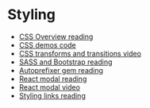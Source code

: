 # Styling

  * [CSS Overview reading][css]
  * [CSS demos code][css-demos]
  * [CSS transforms and transitions video][css-transitions]
  * [SASS and Bootstrap reading][sass-and-bootstrap]
  * [Autoprefixer gem reading][autoprefixer]
  * [React modal reading][react-modal]
  * [React modal video][react-modal-video]
  * [Styling links reading][styling-links]

[css]: ./styling/css.md
[css-demos]: https://github.com/appacademy/css-demos
[css-transitions]: https://vimeo.com/164928587
[sass-and-bootstrap]: ./styling/sass-bootstrap-typography.md
[autoprefixer]: ./styling/autoprefixer.md
[react-modal]: ./styling/react-modals.md
[react-modal-video]: https://vimeo.com/164336429
[styling-links]: ./styling/styling.md
